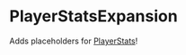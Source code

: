 # PlayerStatsExpansion
Adds placeholders for [PlayerStats](https://www.spigotmc.org/resources/playerstats.102347/)!
